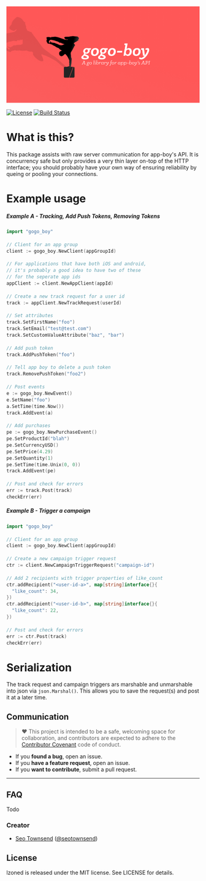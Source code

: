 ![Gogo-Boy: IAP Helpers](./hero.png) 

[![License](http://img.shields.io/badge/license-MI.T-green.svg?style=flat)](https://github.com/sotownsend/yipyap/blob/master/LICENSE)
[![Build Status](https://circleci.com/gh/sotownsend/gogo-boy.png?circle-token=:circle-token)](https://circleci.com/gh/sotownsend/gogo-boy)

# What is this?

This package assists with raw server communication for app-boy's API.  It is concurrency safe but only provides
a very thin layer on-top of the HTTP interface; you should probably have your own way of ensuring reliability by queing or pooling your connections.

# Example usage

##### Example A - Tracking, Add Push Tokens, Removing Tokens

```go
import "gogo_boy"

// Client for an app group
client := gogo_boy.NewClient(appGroupId)

// For applications that have both iOS and android,
// it's probably a good idea to have two of these
// for the seperate app ids
appClient := client.NewAppClient(appId)

// Create a new track request for a user id
track := appClient.NewTrackRequest(userId)

// Set attributes
track.SetFirstName("foo")
track.SetEmail("test@test.com")
track.SetCustomValueAttribute("baz", "bar")

// Add push token
track.AddPushToken("foo")

// Tell app boy to delete a push token
track.RemovePushToken("foo2")

// Post events
e := gogo_boy.NewEvent()
e.SetName("foo")
a.SetTime(time.Now())
track.AddEvent(a)

// Add purchases
pe := gogo_boy.NewPurchaseEvent()
pe.SetProductId("blah")
pe.SetCurrencyUSD()
pe.SetPrice(4.29)
pe.SetQuantity(1)
pe.SetTime(time.Unix(0, 0))
track.AddEvent(pe)

// Post and check for errors
err := track.Post(track)
checkErr(err)
```

##### Example B - Trigger a campaign
```go
import "gogo_boy"

// Client for an app group
client := gogo_boy.NewClient(appGroupId)

// Create a new campaign trigger request
ctr := client.NewCampaignTriggerRequest("campaign-id")

// Add 2 recipients with trigger properties of like_count
ctr.addRecipient("<user-id-a>", map[string]interface{}{
  "like_count": 34,
})
ctr.addRecipient("<user-id-b>", map[string]interface{}{
  "like_count": 22,
})

// Post and check for errors
err := ctr.Post(track)
checkErr(err)
```

# Serialization
The track request and campaign triggers ars marshable and unmarshable into json via `json.Marshal()`. This allows you to save the request(s) and post it at a later time.

## Communication
> ♥ This project is intended to be a safe, welcoming space for collaboration, and contributors are expected to adhere to the [Contributor Covenant](http://contributor-covenant.org) code of conduct.

- If you **found a bug**, open an issue.
- If you **have a feature request**, open an issue.
- If you **want to contribute**, submit a pull request.

---

## FAQ

Todo

### Creator

- [Seo Townsend](http://github.com/sotownsend) ([@seotownsend](https://twitter.com/seotownsend))


## License

lzoned is released under the MIT license. See LICENSE for details.

